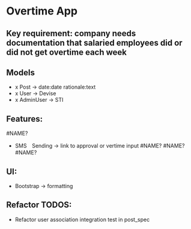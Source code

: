# Overtime App

## Key requirement: company needs documentation that salaried employees did or did not get overtime each week

## Models
- x Post -> date:date rationale:text
- x User -> Devise
- x AdminUser -> STI

## Features:
#NAME?
- SMS　Sending -> link to approval or vertime input
#NAME?
#NAME?
#NAME?

## UI:
- Bootstrap -> formatting

## Refactor TODOS:
- Refactor user association integration test in post_spec